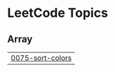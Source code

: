 

<!---LeetCode Topics Start-->
# LeetCode Topics
## Array
|  |
| ------- |
| [0075-sort-colors](https://github.com/mayankissrani/Leetcode-Questions/tree/master/0075-sort-colors) |
